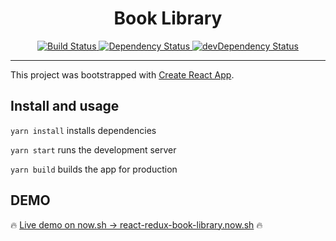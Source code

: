 <h1 align="center">Book Library</h1>

<div align="center">
  <a href="https://travis-ci.org/boldyrev-d/react-redux-book-library">
    <img src="https://travis-ci.org/boldyrev-d/react-redux-book-library.svg?branch=master" alt="Build Status"/>
  </a>

  <a href="https://david-dm.org/boldyrev-d/react-redux-book-library">
    <img src="https://david-dm.org/boldyrev-d/react-redux-book-library/status.svg" alt="Dependency Status"/>
  </a>

  <a href="https://david-dm.org/boldyrev-d/react-redux-book-library?type=dev">
    <img src="https://david-dm.org/boldyrev-d/react-redux-book-library/dev-status.svg" alt="devDependency Status"/>
  </a>
</div>

<hr>

This project was bootstrapped with [Create React App](https://github.com/facebookincubator/create-react-app).

## Install and usage

`yarn install` installs dependencies

`yarn start` runs the development server

`yarn build` builds the app for production

## DEMO

🔥 [Live demo on now.sh → react-redux-book-library.now.sh](https://react-redux-book-library.now.sh/) 🔥
